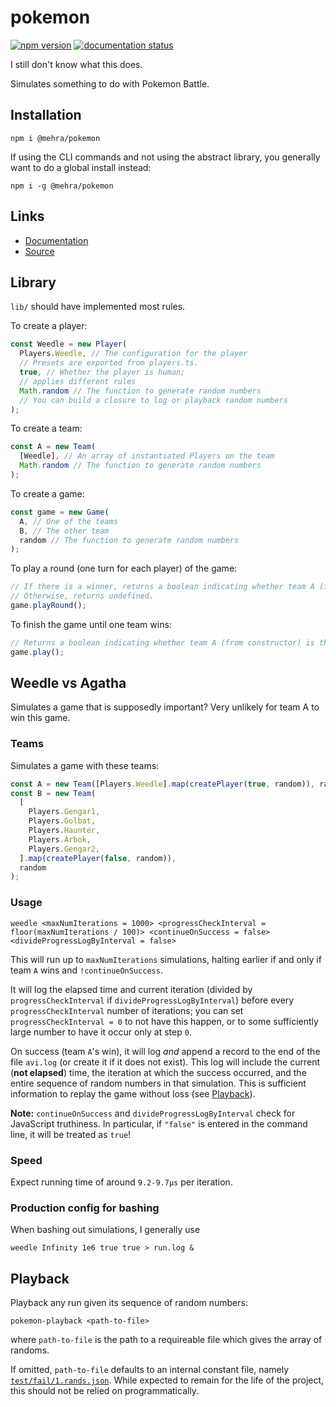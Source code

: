 # pokemon

[![npm version](https://img.shields.io/npm/v/@mehra/pokemon.svg)][npm]
[![documentation status](https://github.com/pihart/pokemon/workflows/Documentation/badge.svg)][docs]

I still don't know what this does.

Simulates something to do with Pokemon Battle.

## Installation

```shell
npm i @mehra/pokemon
```

If using the CLI commands and not using the abstract library, you generally want to do a global install instead:

```shell
npm i -g @mehra/pokemon
```

## Links

- [Documentation][docs]
- [Source]

## Library

`lib/` should have implemented most rules.

To create a player:

```js
const Weedle = new Player(
  Players.Weedle, // The configuration for the player
  // Presets are exported from players.ts.
  true, // Whether the player is human;
  // applies different rules
  Math.random // The function to generate random numbers
  // You can build a closure to log or playback random numbers
);
```

To create a team:

```js
const A = new Team(
  [Weedle], // An array of instantiated Players on the team
  Math.random // The function to generate random numbers
);
```

To create a game:

```js
const game = new Game(
  A, // One of the teams
  B, // The other team
  random // The function to generate random numbers
);
```

To play a round (one turn for each player) of the game:

```js
// If there is a winner, returns a boolean indicating whether team A (from constructor) is the winner.
// Otherwise, returns undefined.
game.playRound();
```

To finish the game until one team wins:

```js
// Returns a boolean indicating whether team A (from constructor) is the winner.
game.play();
```

## Weedle vs Agatha

Simulates a game that is supposedly important?
Very unlikely for team A to win this game.

### Teams

Simulates a game with these teams:

```js
const A = new Team([Players.Weedle].map(createPlayer(true, random)), random);
const B = new Team(
  [
    Players.Gengar1,
    Players.Golbat,
    Players.Haunter,
    Players.Arbok,
    Players.Gengar2,
  ].map(createPlayer(false, random)),
  random
);
```

### Usage

```shell
weedle <maxNumIterations = 1000> <progressCheckInterval = floor(maxNumIterations / 100)> <continueOnSuccess = false> <divideProgressLogByInterval = false>
```

This will run up to `maxNumIterations` simulations, halting earlier if and only if team `A` wins and `!continueOnSuccess`.

It will log the elapsed time and current iteration (divided by `progressCheckInterval` if `divideProgressLogByInterval`) before every `progressCheckInterval` number of iterations;
you can set `progressCheckInterval = 0` to not have this happen, or to some sufficiently large number to have it occur only at step `0`.

On success (team `A`'s win), it will log _and_ append a record to the end of the file `avi.log` (or create it if it does not exist).
This log will include the current (**not elapsed**) time, the iteration at which the success occurred, and the entire sequence of random numbers in that simulation.
This is sufficient information to replay the game without loss (see [Playback]).

**Note:**
`continueOnSuccess` and `divideProgressLogByInterval` check for JavaScript truthiness.
In particular, if `"false"` is entered in the command line, it will be treated as `true`!

### Speed

Expect running time of around `9.2-9.7µs` per iteration.

### Production config for bashing

When bashing out simulations, I generally use

```shell
weedle Infinity 1e6 true true > run.log &
```

## Playback

Playback any run given its sequence of random numbers:

```shell
pokemon-playback <path-to-file>
```

where `path-to-file` is the path to a requireable file which gives the array of randoms.

If omitted, `path-to-file` defaults to an internal constant file, namely [`test/fail/1.rands.json`].
While expected to remain for the life of the project, this should not be relied on programmatically.

[`test/fail/1.rands.json`]: test/fail/1.rands.json
[playback]: #playback
[npm]: https://www.npmjs.com/package/@mehra/ts
[source]: https://github.com/pihart/ts
[docs]: https://pihart.github.io/ts
